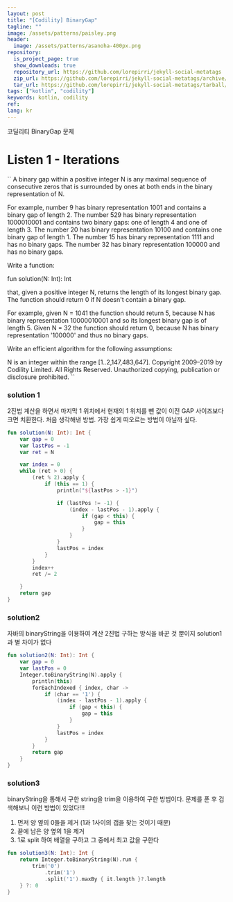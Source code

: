 ```yaml
---
layout: post
title: "[Codility] BinaryGap"
tagline: ""
image: /assets/patterns/paisley.png
header:
  image: /assets/patterns/asanoha-400px.png
repository:
  is_project_page: true
  show_downloads: true
  repository_url: https://github.com/lorepirri/jekyll-social-metatags
  zip_url: https://github.com/lorepirri/jekyll-social-metatags/archive/master.zip
  tar_url: https://github.com/lorepirri/jekyll-social-metatags/tarball/master
tags: ["kotlin", "codility"]
keywords: kotlin, codility
ref:
lang: kr
---
```


코딜리티 BinaryGap 문제
# Listen 1 - Iterations
``
A binary gap within a positive integer N is any maximal sequence of consecutive zeros that is surrounded by ones at both ends in the binary representation of N.

For example, number 9 has binary representation 1001 and contains a binary gap of length 2. The number 529 has binary representation 1000010001 and contains two binary gaps: one of length 4 and one of length 3. The number 20 has binary representation 10100 and contains one binary gap of length 1. The number 15 has binary representation 1111 and has no binary gaps. The number 32 has binary representation 100000 and has no binary gaps.

Write a function:

fun solution(N: Int): Int

that, given a positive integer N, returns the length of its longest binary gap. The function should return 0 if N doesn't contain a binary gap.

For example, given N = 1041 the function should return 5, because N has binary representation 10000010001 and so its longest binary gap is of length 5. Given N = 32 the function should return 0, because N has binary representation '100000' and thus no binary gaps.

Write an efficient algorithm for the following assumptions:

N is an integer within the range [1..2,147,483,647].
Copyright 2009–2019 by Codility Limited. All Rights Reserved. Unauthorized copying, publication or disclosure prohibited.
``

### solution 1
2진법 계산을 하면서 마지막 1 위치에서 현재의 1 위치를 뺀 값이 이전 GAP 사이즈보다 크면 치환한다.
처음 생각해낸 방법. 가장 쉽게 떠오르는 방법이 아닐까 싶다.
```kotlin
fun solution(N: Int): Int {
    var gap = 0
    var lastPos = -1
    var ret = N

    var index = 0
    while (ret > 0) {
        (ret % 2).apply {
            if (this == 1) {
                println("${lastPos > -1}")

                if (lastPos != -1) {
                    (index - lastPos - 1).apply {
                        if (gap < this) {
                            gap = this
                        }
                    }
                }
                lastPos = index
            }
        }
        index++
        ret /= 2

    }
    return gap
}
```

### solution2
자바의 binaryString을 이용하여 계산
2진법 구하는 방식을 바꾼 것 뿐이지 solution1과 별 차이가 없다
```kotlin
fun solution2(N: Int): Int {
    var gap = 0
    var lastPos = 0
    Integer.toBinaryString(N).apply {
        println(this)
        forEachIndexed { index, char ->
            if (char == '1') {
                (index - lastPos - 1).apply {
                    if (gap < this) {
                        gap = this
                    }
                }
                lastPos = index
            }
        }
        return gap
    }
}
```

### solution3
binaryString을 통해서 구한 string을 trim을 이용하여 구한 방법이다.
문제를 푼 후 검색해보니 이런 방법이 있었다!!!
1. 먼저 양 옆의 0들을 제거 (1과 1사이의 갭을 찾는 것이기 때문)
2. 끝에 남은 양 옆의 1을 제거
3. 1로 split 하여 배열을 구하고 그 중에서 최고 값을 구한다
```kotlin
fun solution3(N: Int): Int {
    return Integer.toBinaryString(N).run {
        trim('0')
            .trim('1')
            .split('1').maxBy { it.length }?.length
    } ?: 0
}
```